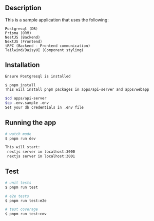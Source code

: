 ## Description

This is a sample application that uses the following:

```
Postgresql (DB)
Prisma (ORM)
NestJS (Backend)
NextJS (Frontend)
tRPC (Backend - Frontend communication)
Tailwind/DaisyUI (Component styling)
```

## Installation

```bash
Ensure Postgresql is installed

$ pnpm install
This will install pnpm packages in apps/api-server and apps/webapp

$cd apps/api-server
$cp .env.sample .env
Set your db credentials in .env file
```

## Running the app

```bash
# watch mode
$ pnpm run dev

This will start:
 nextjs server in localhost:3000
 nextjs server in localhost:3001
```

## Test

```bash
# unit tests
$ pnpm run test

# e2e tests
$ pnpm run test:e2e

# test coverage
$ pnpm run test:cov
```
